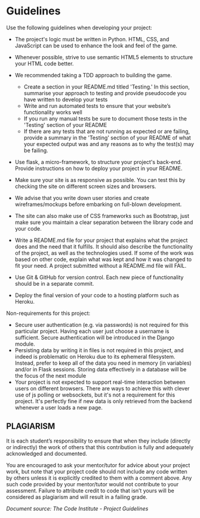 # Guidelines

Use the following guidelines when developing your project:

- The project's logic must be written in Python. HTML, CSS, and JavaScript can be used to enhance the look and feel of the game.
- Whenever possible, strive to use semantic HTML5 elements to structure your HTML code better.
- We recommended taking a TDD approach to building the game.
  
  *   Create a section in your README.md titled 'Testing.' In this section, summarise your approach to testing and provide pseudocode you have written to develop your tests
  *   Write and run automated tests to ensure that your website’s functionality works well
  *   If you run any manual tests be sure to document those tests in the 'Testing' section of your README
  *   If there are any tests that are not running as expected or are failing, provide a summary in the 'Testing' section of your README of what your expected output was and any reasons as to why the test(s) may be failing.
  
-   Use flask, a micro-framework, to structure your project's back-end. Provide instructions on how to deploy your project in your README.
-   Make sure your site is as responsive as possible. You can test this by checking the site on different screen sizes and browsers.
-   We advise that you write down user stories and create wireframes/mockups before embarking on full-blown development.
-   The site can also make use of CSS frameworks such as Bootstrap, just make sure you maintain a clear separation between the library code and your code.
-   Write a README.md file for your project that explains what the project does and the need that it fulfills. It should also describe the functionality of the project, as well as the technologies used. If some of the work was based on other code, explain what was kept and how it was changed to fit your need. A project submitted without a README.md file will FAIL.
-   Use Git & GitHub for version control. Each new piece of functionality should be in a separate commit.
-   Deploy the final version of your code to a hosting platform such as Heroku.

Non-requirements for this project:

*   Secure user authentication (e.g. via passwords) is not required for this particular project. Having each user just choose a username is sufficient. Secure authentication will be introduced in the Django module.
*   Persisting data by writing it in files is not required in this project, and indeed is problematic on Heroku due to its ephemeral filesystem. Instead, prefer to keep all of the data you need in memory (in variables) and/or in Flask sessions. Storing data effectively in a database will be the focus of the next module
*   Your project is not expected to support real-time interaction between users on different browsers. There are ways to achieve this with clever use of js polling or websockets, but it's not a requirement for this project. It's perfectly fine if new data is only retrieved from the backend whenever a user loads a new page.

## PLAGIARISM
It is each student’s responsibility to ensure that when they include (directly or indirectly) the work of others that this contribution is fully and adequately acknowledged and documented.

You are encouraged to ask your mentor/tutor for advice about your project work, but note that your project code should not include any code written by others unless it is explicitly credited to them with a comment above. Any such code provided by your mentor/tutor would not contribute to your assessment. Failure to attribute credit to code that isn’t yours will be considered as plagiarism and will result in a failing grade.

*Document source: The Code Institute - Project Guidelines*